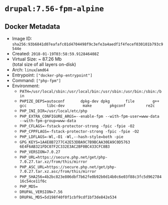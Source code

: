 # `drupal:7.56-fpm-alpine`

## Docker Metadata

- Image ID: `sha256:93b6841d07eafafc01d4704498f9c3efe3a4aedf1f4fecef030101b793c9544e`
- Created: `2018-01-19T03:58:59.912846408Z`
- Virtual Size: ~ 87.26 Mb  
  (total size of all layers on-disk)
- Arch: `linux`/`amd64`
- Entrypoint: `["docker-php-entrypoint"]`
- Command: `["php-fpm"]`
- Environment:
  - `PATH=/usr/local/sbin:/usr/local/bin:/usr/sbin:/usr/bin:/sbin:/bin`
  - `PHPIZE_DEPS=autoconf 		dpkg-dev dpkg 		file 		g++ 		gcc 		libc-dev 		make 		pkgconf 		re2c`
  - `PHP_INI_DIR=/usr/local/etc/php`
  - `PHP_EXTRA_CONFIGURE_ARGS=--enable-fpm --with-fpm-user=www-data --with-fpm-group=www-data`
  - `PHP_CFLAGS=-fstack-protector-strong -fpic -fpie -O2`
  - `PHP_CPPFLAGS=-fstack-protector-strong -fpic -fpie -O2`
  - `PHP_LDFLAGS=-Wl,-O1 -Wl,--hash-style=both -pie`
  - `GPG_KEYS=1A4E8B7277C42E53DBA9C7B9BCAA30EA9C0D5763 6E4F6AB321FDC07F2C332E3AC2BF0BC433CFC8B3`
  - `PHP_VERSION=7.0.27`
  - `PHP_URL=https://secure.php.net/get/php-7.0.27.tar.xz/from/this/mirror`
  - `PHP_ASC_URL=https://secure.php.net/get/php-7.0.27.tar.xz.asc/from/this/mirror`
  - `PHP_SHA256=4b2bc823e806dbf7b62fe0b92b0d14b0c6e03f88c3fc5d96278416c54ce11f6c`
  - `PHP_MD5=`
  - `DRUPAL_VERSION=7.56`
  - `DRUPAL_MD5=5d198f40f0f1cbf9cdf1bf3de842e534`
